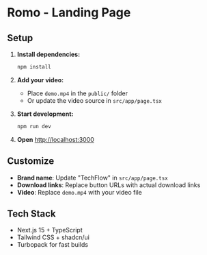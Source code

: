 # Romo - Landing Page

## Setup

1. **Install dependencies:**

   ```bash
   npm install
   ```

2. **Add your video:**

   - Place `demo.mp4` in the `public/` folder
   - Or update the video source in `src/app/page.tsx`

3. **Start development:**

   ```bash
   npm run dev
   ```

4. **Open** [http://localhost:3000](http://localhost:3000)

## Customize

- **Brand name**: Update "TechFlow" in `src/app/page.tsx`
- **Download links**: Replace button URLs with actual download links
- **Video**: Replace `demo.mp4` with your video file

## Tech Stack

- Next.js 15 + TypeScript
- Tailwind CSS + shadcn/ui
- Turbopack for fast builds
